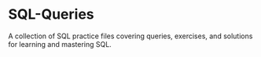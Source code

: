 # SQL-Queries
A collection of SQL practice files covering queries, exercises, and solutions for learning and mastering SQL.
